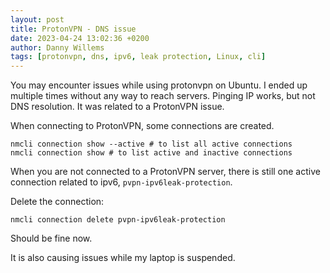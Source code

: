 ```yaml
---
layout: post
title: ProtonVPN - DNS issue
date: 2023-04-24 13:02:36 +0200
author: Danny Willems
tags: [protonvpn, dns, ipv6, leak protection, Linux, cli]
---
```



You may encounter issues while using protonvpn on Ubuntu.
I ended up multiple times without any way to reach servers.
Pinging IP works, but not DNS resolution.
It was related to a ProtonVPN issue.

When connecting to ProtonVPN, some connections are created.
```
nmcli connection show --active # to list all active connections
nmcli connection show # to list active and inactive connections
```

When you are not connected to a ProtonVPN server, there is still one active
connection related to ipv6, `pvpn-ipv6leak-protection`.

Delete the connection:
```
nmcli connection delete pvpn-ipv6leak-protection
```

Should be fine now.

It is also causing issues while my laptop is suspended.
